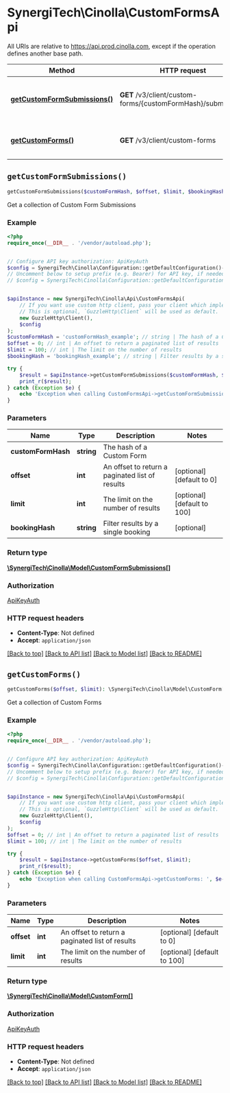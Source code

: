 # SynergiTech\Cinolla\CustomFormsApi

All URIs are relative to https://api.prod.cinolla.com, except if the operation defines another base path.

| Method | HTTP request | Description |
| ------------- | ------------- | ------------- |
| [**getCustomFormSubmissions()**](CustomFormsApi.md#getCustomFormSubmissions) | **GET** /v3/client/custom-forms/{customFormHash}/submissions | Get a collection of Custom Form Submissions |
| [**getCustomForms()**](CustomFormsApi.md#getCustomForms) | **GET** /v3/client/custom-forms | Get a collection of Custom Forms |


## `getCustomFormSubmissions()`

```php
getCustomFormSubmissions($customFormHash, $offset, $limit, $bookingHash): \SynergiTech\Cinolla\Model\CustomFormSubmissions[]
```

Get a collection of Custom Form Submissions

### Example

```php
<?php
require_once(__DIR__ . '/vendor/autoload.php');


// Configure API key authorization: ApiKeyAuth
$config = SynergiTech\Cinolla\Configuration::getDefaultConfiguration()->setApiKey('x-api-key', 'YOUR_API_KEY');
// Uncomment below to setup prefix (e.g. Bearer) for API key, if needed
// $config = SynergiTech\Cinolla\Configuration::getDefaultConfiguration()->setApiKeyPrefix('x-api-key', 'Bearer');


$apiInstance = new SynergiTech\Cinolla\Api\CustomFormsApi(
    // If you want use custom http client, pass your client which implements `GuzzleHttp\ClientInterface`.
    // This is optional, `GuzzleHttp\Client` will be used as default.
    new GuzzleHttp\Client(),
    $config
);
$customFormHash = 'customFormHash_example'; // string | The hash of a Custom Form
$offset = 0; // int | An offset to return a paginated list of results
$limit = 100; // int | The limit on the number of results
$bookingHash = 'bookingHash_example'; // string | Filter results by a single booking

try {
    $result = $apiInstance->getCustomFormSubmissions($customFormHash, $offset, $limit, $bookingHash);
    print_r($result);
} catch (Exception $e) {
    echo 'Exception when calling CustomFormsApi->getCustomFormSubmissions: ', $e->getMessage(), PHP_EOL;
}
```

### Parameters

| Name | Type | Description  | Notes |
| ------------- | ------------- | ------------- | ------------- |
| **customFormHash** | **string**| The hash of a Custom Form | |
| **offset** | **int**| An offset to return a paginated list of results | [optional] [default to 0] |
| **limit** | **int**| The limit on the number of results | [optional] [default to 100] |
| **bookingHash** | **string**| Filter results by a single booking | [optional] |

### Return type

[**\SynergiTech\Cinolla\Model\CustomFormSubmissions[]**](../Model/CustomFormSubmissions.md)

### Authorization

[ApiKeyAuth](../../README.md#ApiKeyAuth)

### HTTP request headers

- **Content-Type**: Not defined
- **Accept**: `application/json`

[[Back to top]](#) [[Back to API list]](../../README.md#endpoints)
[[Back to Model list]](../../README.md#models)
[[Back to README]](../../README.md)

## `getCustomForms()`

```php
getCustomForms($offset, $limit): \SynergiTech\Cinolla\Model\CustomForm[]
```

Get a collection of Custom Forms

### Example

```php
<?php
require_once(__DIR__ . '/vendor/autoload.php');


// Configure API key authorization: ApiKeyAuth
$config = SynergiTech\Cinolla\Configuration::getDefaultConfiguration()->setApiKey('x-api-key', 'YOUR_API_KEY');
// Uncomment below to setup prefix (e.g. Bearer) for API key, if needed
// $config = SynergiTech\Cinolla\Configuration::getDefaultConfiguration()->setApiKeyPrefix('x-api-key', 'Bearer');


$apiInstance = new SynergiTech\Cinolla\Api\CustomFormsApi(
    // If you want use custom http client, pass your client which implements `GuzzleHttp\ClientInterface`.
    // This is optional, `GuzzleHttp\Client` will be used as default.
    new GuzzleHttp\Client(),
    $config
);
$offset = 0; // int | An offset to return a paginated list of results
$limit = 100; // int | The limit on the number of results

try {
    $result = $apiInstance->getCustomForms($offset, $limit);
    print_r($result);
} catch (Exception $e) {
    echo 'Exception when calling CustomFormsApi->getCustomForms: ', $e->getMessage(), PHP_EOL;
}
```

### Parameters

| Name | Type | Description  | Notes |
| ------------- | ------------- | ------------- | ------------- |
| **offset** | **int**| An offset to return a paginated list of results | [optional] [default to 0] |
| **limit** | **int**| The limit on the number of results | [optional] [default to 100] |

### Return type

[**\SynergiTech\Cinolla\Model\CustomForm[]**](../Model/CustomForm.md)

### Authorization

[ApiKeyAuth](../../README.md#ApiKeyAuth)

### HTTP request headers

- **Content-Type**: Not defined
- **Accept**: `application/json`

[[Back to top]](#) [[Back to API list]](../../README.md#endpoints)
[[Back to Model list]](../../README.md#models)
[[Back to README]](../../README.md)
